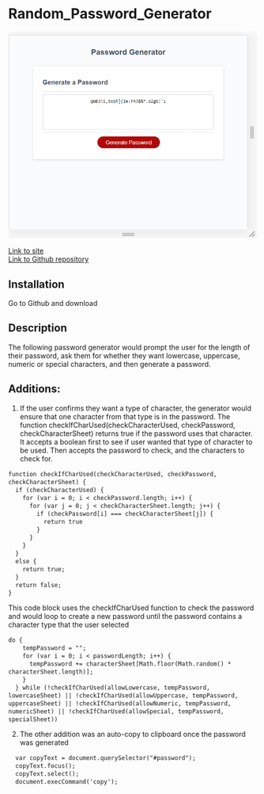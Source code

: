 # Random_Password_Generator


![Random Password Generator](./assets/Password_Generator_Screenshot.png)

[Link to site](https://ericchen96.github.io/Random_Password_Generator/) <br>
[Link to Github repository](https://github.com/EricChen96/Random_Password_Generator)

## Installation

Go to Github and download

## Description

The following password generator would prompt the user for the length of their password, ask them for whether they want lowercase, uppercase, numeric or special characters, and then generate a password. 

## Additions:

1. If the user confirms they want a type of character, the generator would ensure that one character from that type is in the password. The function checkIfCharUsed(checkCharacterUsed, checkPassword, checkCharacterSheet) returns true if the password uses that character. It accepts a boolean first to see if user wanted that type of character to be used. Then accepts the password to check, and the characters to check for. 

``` 
function checkIfCharUsed(checkCharacterUsed, checkPassword, checkCharacterSheet) {
  if (checkCharacterUsed) {
    for (var i = 0; i < checkPassword.length; i++) {
      for (var j = 0; j < checkCharacterSheet.length; j++) {
        if (checkPassword[i] === checkCharacterSheet[j]) {
          return true
        }
      }
    }
  }
  else {
    return true;
  }
  return false;
}
```

This code block uses the checkIfCharUsed function to check the password and would loop to create a new password until the password contains a character type that the user selected

```
do {
    tempPassword = "";
    for (var i = 0; i < passwordLength; i++) {
      tempPassword += characterSheet[Math.floor(Math.random() * characterSheet.length)];
    }
  } while (!checkIfCharUsed(allowLowercase, tempPassword, lowercaseSheet) || !checkIfCharUsed(allowUppercase, tempPassword, uppercaseSheet) || !checkIfCharUsed(allowNumeric, tempPassword, numericSheet) || !checkIfCharUsed(allowSpecial, tempPassword, specialSheet))
```

2. The other addition was an auto-copy to clipboard once the password was generated
```
  var copyText = document.querySelector("#password");
  copyText.focus();
  copyText.select();
  document.execCommand('copy');
```